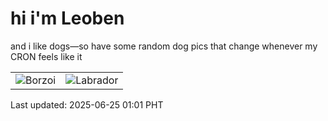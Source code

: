 # hi i'm Leoben

and i like dogs—so have some random dog pics that change whenever my CRON feels like it

|  |  |
|--------|----------|
| ![Borzoi](https://random-dog-vercel.vercel.app/api/random-borzoi?v=1750784467) | ![Labrador](https://random-dog-vercel.vercel.app/api/random-labrador?v=1750784467) |

Last updated: 2025-06-25 01:01 PHT
